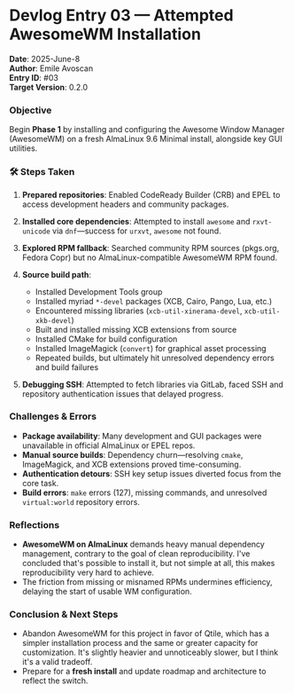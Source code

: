 # Devlog Entry 03 — Attempted AwesomeWM Installation

**Date**: 2025-June-8  
**Author**: Emile Avoscan  
**Entry ID**: #03  
**Target Version**: 0.2.0  

### Objective

Begin **Phase 1** by installing and configuring the Awesome Window Manager (AwesomeWM) on a fresh AlmaLinux 9.6 Minimal install, alongside key GUI utilities.

### 🛠 Steps Taken

1. **Prepared repositories**: Enabled CodeReady Builder (CRB) and EPEL to access development headers and community packages.
2. **Installed core dependencies**: Attempted to install `awesome` and `rxvt-unicode` via `dnf`—success for `urxvt`, `awesome` not found.
3. **Explored RPM fallback**: Searched community RPM sources (pkgs.org, Fedora Copr) but no AlmaLinux-compatible AwesomeWM RPM found.
4. **Source build path**:

   * Installed Development Tools group
   * Installed myriad `*-devel` packages (XCB, Cairo, Pango, Lua, etc.)
   * Encountered missing libraries (`xcb-util-xinerama-devel`, `xcb-util-xkb-devel`)
   * Built and installed missing XCB extensions from source
   * Installed CMake for build configuration
   * Installed ImageMagick (`convert`) for graphical asset processing
   * Repeated builds, but ultimately hit unresolved dependency errors and build failures
5. **Debugging SSH**: Attempted to fetch libraries via GitLab, faced SSH and repository authentication issues that delayed progress.

### Challenges & Errors

* **Package availability**: Many development and GUI packages were unavailable in official AlmaLinux or EPEL repos.
* **Manual source builds**: Dependency churn—resolving `cmake`, ImageMagick, and XCB extensions proved time-consuming.
* **Authentication detours**: SSH key setup issues diverted focus from the core task.
* **Build errors**: `make` errors (127), missing commands, and unresolved `virtual:world` repository errors.

### Reflections

* **AwesomeWM on AlmaLinux** demands heavy manual dependency management, contrary to the goal of clean reproducibility. I've concluded that's possible to install it, but not simple at all, this makes reproducibility very hard to achieve.
* The friction from missing or misnamed RPMs undermines efficiency, delaying the start of usable WM configuration.

### Conclusion & Next Steps

* Abandon AwesomeWM for this project in favor of Qtile, which has a simpler installation process and the same or greater capacity for customization. It's slightly heavier and unnoticeably slower, but I think it's a valid tradeoff. 
* Prepare for a **fresh install** and update roadmap and architecture to reflect the switch.
